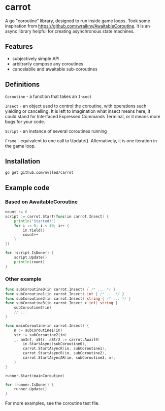 # carrot

A go "coroutine" library, designed to run inside game loops.
Took some inspiration from https://github.com/wraikny/AwaitableCoroutine.
It is an async library helpful for creating asynchronous state
machines.

## Features

- subjectively simple API
- arbitrarily compose any coroutines
- cancelablle and awaitable sub-coroutines

## Definitions

`Coroutine` - a function that takes an `Insect`

`Insect` - an object used to control the coroutine, with operations
such yielding or cancelling. It is left to imagination what insect means here,
it could stand for Interfaced Expressed Commands Terminal, or
it means more bugs for your code.

`Script` - an instance of several coroutines running

`Frame` - equivalent to one call to Update(). Alternatively, it
is one iteration in the game loop.

## Installation

```
go get github.com/nvlled/carrot
```

## Example code

### Based on AwaitableCoroutine

```go
count := 0
script := carrot.Start(func(in carrot.Insect) {
    println("Started!")
    for i := 0; i < 10; i++ {
        in.Yield()
        count++
    }
})

for !script.IsDone() {
    script.Update()
    println(count)
}
```

### Other example

```go
func subCoroutine0(in carrot.Insect) { /* ... */ }
func subCoroutine1(in carrot.Insect) int { /* ... */ }
func subCoroutine2(in carrot.Insect) string { /* ... */ }
func subCoroutine3(in carrot.Insect x int) string {
    subCoroutine2(in)
    // ...
}

func mainCoroutine(in carrot.Insect) {
    n := subCoroutine1(in)
    str := subCoroutine2(in)
    _, anInt, aStr, aStr2 := carrot.Await4(
        in.StartAsync(subCoroutine0),
        carrot.StartAsyncR(in, subCoroutine1),
        carrot.StartAsyncR(in, subCoroutine2),
        carrot.StartAsyncAR(in, subCoroutine3, n),
    )
}

runner.Start(mainCoroutine)

for !runner.IsDone() {
    runner.Update()
}

```

For more examples, see the coroutine test file.
